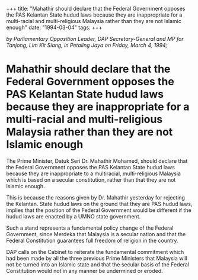 +++ 
title: "Mahathir should declare that the Federal Government opposes the PAS Kelantan State hudud laws because they are inappropriate for a multi-racial and multi-religious Malaysia rather than they are not Islamic enough"
date: "1994-03-04"
tags:
+++

_by Parliamentary Opposition Leader, DAP Secretary-General and MP for Tanjong, Lim Kit Siang, in Petaling Jaya on Friday, March 4, 1994;_

# Mahathir should declare that the Federal Government opposes the PAS Kelantan State hudud laws because they are inappropriate for a multi-racial and multi-religious Malaysia rather than they are not Islamic enough

The Prime Minister, Datuk Seri Dr. Mahathir Mohamed, should declare that the Federal Government opposes the PAS Kelantan State hudud laws because they are inappropriate to a multiracial, multi-religious Malaysia which is based on a secular constitution, rather than that they are not Islamic enough.</u>

This is because the reasons given by Dr. Mahathir yesterday for rejecting the Kelantan. State hudud laws on the ground that they are PAS hudud laws, implies that the position of the Federal Government would be different if the hudud laws are enacted by a UMNO state government.

Such a stand represents a fundamental policy change of the Federal Government, since Merdeka that Malaysia is a secular nation and that the Federal Constitution guarantees full freedom of religion in the country.

DAP calls on the Cabinet to reiterate the fundamental commitment which had been made by all the three previous Prime Ministers that Malaysia will not be turned into an Islamic state and that the secular basis of the Federal Constitution would not in any manner be undermined or eroded.
 
